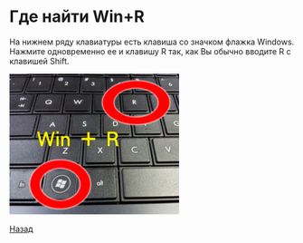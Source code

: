---
---
# Где найти Win+R

На нижнем ряду клавиатуры есть клавиша со значком флажка Windows.
Нажмите одновременно ее и клавишу R так, как Вы обычно вводите R с клавишей Shift.

![pic-win-r]

[Назад][back]

[back]: index "Основная инструкция"

[pic-win-r]: assets/images/win-r.jpg "Win+R"

